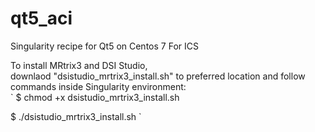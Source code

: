 # qt5_aci
Singularity recipe for Qt5 on Centos 7 For ICS

To install MRtrix3 and DSI Studio,  
downlaod "dsistudio_mrtrix3_install.sh" to preferred location 
and follow commands inside Singularity environment:  
`
$ chmod +x dsistudio_mrtrix3_install.sh  

$ ./dsistudio_mrtrix3_install.sh
`
